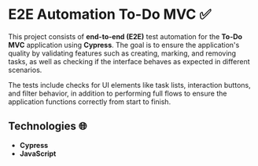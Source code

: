 # E2E Automation To-Do MVC ✅

This project consists of **end-to-end (E2E)** test automation for the **To-Do MVC** application using **Cypress**. The goal is to ensure the application's quality by validating features such as creating, marking, and removing tasks, as well as checking if the interface behaves as expected in different scenarios.

The tests include checks for UI elements like task lists, interaction buttons, and filter behavior, in addition to performing full flows to ensure the application functions correctly from start to finish.

## Technologies 🌐

- **Cypress**
- **JavaScript**